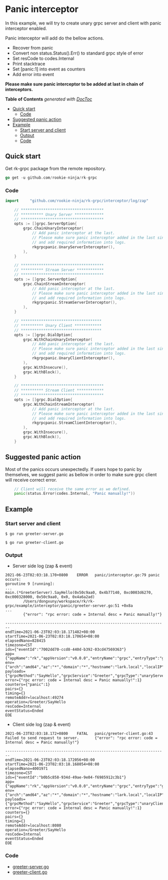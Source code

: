 # Panic interceptor
In this example, we will try to create unary grpc server and client with panic interceptor enabled.

Panic interceptor will add do the bellow actions.
- Recover from panic
- Convert non status.Status().Err() to standard grpc style of error
- Set resCode to codes.Internal
- Print stacktrace
- Set [panic:1] into event as counters
- Add error into event

**Please make sure panic interceptor to be added at last in chain of interceptors.**

<!-- START doctoc generated TOC please keep comment here to allow auto update -->
<!-- DON'T EDIT THIS SECTION, INSTEAD RE-RUN doctoc TO UPDATE -->
**Table of Contents**  *generated with [DocToc](https://github.com/thlorenz/doctoc)*

- [Quick start](#quick-start)
  - [Code](#code)
- [Suggested panic action](#suggested-panic-action)
- [Example](#example)
  - [Start server and client](#start-server-and-client)
  - [Output](#output)
  - [Code](#code-1)

<!-- END doctoc generated TOC please keep comment here to allow auto update -->

## Quick start
Get rk-grpc package from the remote repository.

```go
go get -u github.com/rookie-ninja/rk-grpc
```
### Code
```go
import     "github.com/rookie-ninja/rk-grpc/interceptor/log/zap"
```
```go
    // *************************************
    // ********** Unary Server *************
    // *************************************
    opts := []grpc.ServerOption{
        grpc.ChainUnaryInterceptor(
            // Add panic interceptor at the last.
            // Please make sure panic interceptor added in the last since panic will recover() from panic
            // and add required information into logs.
            rkgrpcpanic.UnaryServerInterceptor(),
        ),
    }

    // *************************************
    // ********** Stream Server ************
    // *************************************
    opts := []grpc.ServerOption{
        grpc.ChainStreamInterceptor(
            // Add panic interceptor at the last.
            // Please make sure panic interceptor added in the last since panic will recover() from panic
            // and add required information into logs.
            rkgrpcpanic.StreamServerInterceptor(),
        ),
    }

    // ************************************
    // ********** Unary Client ************
    // ************************************
    opts := []grpc.DialOption{
        grpc.WithChainUnaryInterceptor(
            // Add panic interceptor at the last.
            // Please make sure panic interceptor added in the last since panic will recover() from panic
            // and add required information into logs.
            rkgrpcpanic.UnaryClientInterceptor(),
        ),
        grpc.WithInsecure(),
        grpc.WithBlock(),
    }

    // *************************************
    // ********** Stream Client ************
    // *************************************
    opts := []grpc.DialOption{
        grpc.WithChainStreamInterceptor(
            // Add panic interceptor at the last.
            // Please make sure panic interceptor added in the last since panic will recover() from panic
            // and add required information into logs.
            rkgrpcpanic.StreamClientInterceptor(),
        ),
        grpc.WithInsecure(),
        grpc.WithBlock(),
    }
```

## Suggested panic action
Most of the panics occurs unexpectedly. If users hope to panic by themselves, we suggest panic as bellow in order to make sure 
grpc client will receive correct error.

```go
    // Client will receive the same error as we defined.
    panic(status.Error(codes.Internal, "Panic manually!"))
```

## Example
### Start server and client
```shell script
$ go run greeter-server.go
```
```shell script
$ go run greeter-client.go
```

### Output
- Server side log (zap & event)
```shell script
2021-06-23T02:03:18.170+0800    ERROR   panic/interceptor.go:79 panic occurs:
goroutine 9 [running]:
...
main.(*GreeterServer).SayHello(0x50c9aa0, 0x4b77140, 0xc0003d6270, 0xc000328000, 0x50c9aa0, 0x0, 0x4a6a2ad)
        /Users/dongxuny/workspace/rk/rk-grpc/example/interceptor/panic/greeter-server.go:51 +0x8a
...
        {"error": "rpc error: code = Internal desc = Panic manually!"}
```
```shell script
------------------------------------------------------------------------
endTime=2021-06-23T02:03:18.171482+08:00
startTime=2021-06-23T02:03:18.170654+08:00
elapsedNano=828415
timezone=CST
ids={"eventId":"7002dd70-ccd8-440d-b392-03cd47569363"}
app={"appName":"rk","appVersion":"v0.0.0","entryName":"grpc","entryType":"grpc"}
env={"arch":"amd64","az":"*","domain":"*","hostname":"lark.local","localIP":"10.8.0.2","os":"darwin","realm":"*","region":"*"}
payloads={"grpcMethod":"SayHello","grpcService":"Greeter","grpcType":"unaryServer","gwMethod":"","gwPath":"","gwScheme":"","gwUserAgent":""}
error={"rpc error: code = Internal desc = Panic manually!":1}
counters={"panic":1}
pairs={}
timing={}
remoteAddr=localhost:49274
operation=/Greeter/SayHello
resCode=Internal
eventStatus=Ended
EOE
```
- Client side log (zap & event)
```shell script
2021-06-23T02:03:18.172+0800    FATAL   panic/greeter-client.go:43      Failed to send request to server.       {"error": "rpc error: code = Internal desc = Panic manually!"}
```
```shell script
------------------------------------------------------------------------
endTime=2021-06-23T02:03:18.172056+08:00
startTime=2021-06-23T02:03:18.168054+08:00
elapsedNano=4001971
timezone=CST
ids={"eventId":"b0b5c858-934d-49ae-9e04-f6985912c3b1"}
app={"appName":"rk","appVersion":"v0.0.0","entryName":"grpc","entryType":"grpc"}
env={"arch":"amd64","az":"*","domain":"*","hostname":"lark.local","localIP":"10.8.0.2","os":"darwin","realm":"*","region":"*"}
payloads={"grpcMethod":"SayHello","grpcService":"Greeter","grpcType":"unaryClient","remoteIp":"localhost","remotePort":"8080"}
error={"rpc error: code = Internal desc = Panic manually!":1}
counters={}
pairs={}
timing={}
remoteAddr=localhost:8080
operation=/Greeter/SayHello
resCode=Internal
eventStatus=Ended
EOE
```

### Code
- [greeter-server.go](greeter-server.go)
- [greeter-client.go](greeter-client.go)